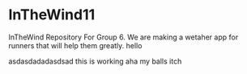 # InTheWind11
InTheWind Repository For Group 6.
We are making a wetaher app for runners that will help them greatly.
hello

asdasdadadasdsad
this is working
aha
my balls itch